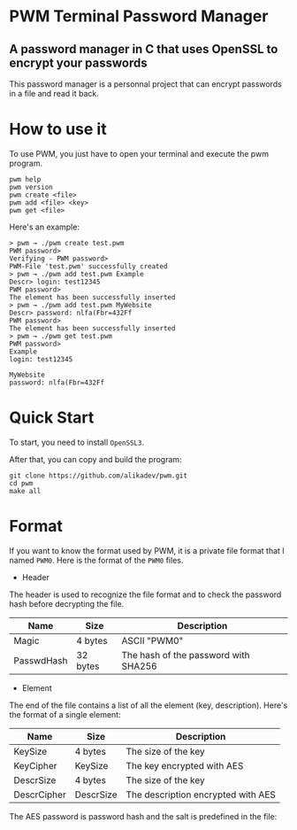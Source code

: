# PWM Terminal Password Manager

## A password manager in C that uses OpenSSL to encrypt your passwords

This password manager is a personnal project that can encrypt passwords in a file and read it back.

# How to use it

To use PWM, you just have to open your terminal and execute the pwm program.

``` console
pwm help
pwm version
pwm create <file> 
pwm add <file> <key>
pwm get <file>
```

Here's an example:

``` console 
> pwm → ./pwm create test.pwm
PWM password> 
Verifying - PWM password> 
PWM-File 'test.pwm' successfully created
> pwm → ./pwm add test.pwm Example  
Descr> login: test12345
PWM password> 
The element has been successfully inserted
> pwm → ./pwm add test.pwm MyWebsite
Descr> password: nlfa(Fbr=432Ff    
PWM password> 
The element has been successfully inserted
> pwm → ./pwm get test.pwm 
PWM password> 
Example
login: test12345

MyWebsite
password: nlfa(Fbr=432Ff
```

# Quick Start

To start, you need to install `OpenSSL3`.

After that, you can copy and build the program:

``` console
git clone https://github.com/alikadev/pwm.git
cd pwm
make all 
```

# Format

If you want to know the format used by PWM, it is a private file format that I named `PWM0`. Here is the format of the `PWM0` files.

- Header

The header is used to recognize the file format and to check the password hash before decrypting the file.

| Name       | Size     | Description               |
| ---------- | -------- | ------------------------- |
| Magic      | 4 bytes  | ASCII "PWM0"              |
| PasswdHash | 32 bytes | The hash of the password with SHA256 |

- Element

The end of the file contains a list of all the element (key, description). Here's the format of a single element:

| Name        | Size      | Description                        |
| ----------- | --------- | ---------------------------------- |
| KeySize     | 4 bytes   | The size of the key                |
| KeyCipher   | KeySize   | The key encrypted with AES         |
| DescrSize   | 4 bytes   | The size of the key                |
| DescrCipher | DescrSize | The description encrypted with AES |

The AES password is password hash and the salt is predefined in the file:
